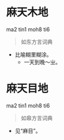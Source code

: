 # 麻天木地
ma2 tin1 moh8 ti6
> 如东方言词典
- 比喻糊里糊涂。
  - 一天到晚～㞢。

# 麻天目地
ma2 tin1 moh8 ti6
> 如皋方言词典
- 见“麻目”。
